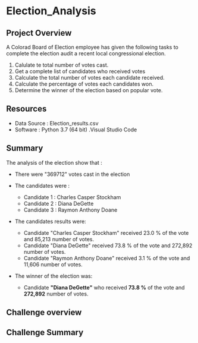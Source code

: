 # Election_Analysis

## Project Overview
A Colorad Board of Election employee has given the following tasks to complete the election audit a recent local congressional election.

1. Calulate te total number of votes cast.
2. Get a complete list of candidates who received votes 
3. Calculate the total number of votes each candidate received.
4. Calculate the percentage of votes each candidates won.
5. Determine the winner of the election based on popular vote.

## Resources
- Data Source : Election_results.csv
- Software : Python 3.7 (64 bit) .Visual Studio Code

## Summary 

The analysis of the election show that :
- There were "369712" votes cast in the election 
- The candidates were : 
    - Candidate 1 : Charles Casper Stockham
    - Candidate 2 : Diana DeGette
    - Candidate 3 : Raymon Anthony Doane
    
 - The candidates results were:
    - Candidate "Charles Casper Stockham" received 23.0 % of the vote and 85,213 number of votes.
    - Candidate "Diana DeGette" received 73.8 % of the vote and 272,892 number of votes.
    - Candidate "Raymon Anthony Doane" received 3.1 % of the vote and 11,606 number of votes.
 - The winner of the election was:
    - Candidate **"Diana DeGette"** who received **73.8 %** of the vote and **272,892** number of votes.
 
## Challenge overview

## Challenge Summary 
